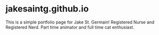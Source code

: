 # jakesaintg.github.io

This is a simple portfolio page for Jake St. Germain!
Registered Nurse and Registered Nerd. Part time animator and full time cat enthusiast.
